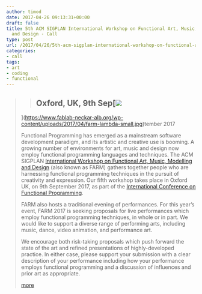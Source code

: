 ```yaml
---
author: timod
date: 2017-04-26 09:13:31+00:00
draft: false
title: 5th ACM SIGPLAN International Workshop on Functional Art, Music, Modelling
  and Design - Call
type: post
url: /2017/04/26/5th-acm-sigplan-international-workshop-on-functional-art-music-modelling-and-design-call/
categories:
- call
tags:
- art
- coding
- functional
---
```


<blockquote>

> 
> ## Oxford, UK, 9th Sep[![](https://www.fablab-neckar-alb.org/wp-content/uploads/2017/04/farm-lambda-small.jpg)
](https://www.fablab-neckar-alb.org/wp-content/uploads/2017/04/farm-lambda-small.jpg)tember 2017
> 
> 
Functional Programming has emerged as a mainstream software development paradigm, and its artistic and creative use is booming. A growing number of environments for art, music and design now employ functional programming languages and techniques. The ACM SIGPLAN [International Workshop on Functional Art, Music, Modelling and Design](http://functional-art.org/2017/) (also known as FARM) gathers together people who are harnessing functional programming techniques in the pursuit of creativity and expression. Our fifth workshop takes place in Oxford UK, on 9th September 2017, as part of the [International Conference on Functional Programming](http://icfp17.sigplan.org/home).

FARM also hosts a traditional evening of performances. For this year’s event, FARM 2017 is seeking proposals for live performances which employ functional programming techniques, in whole or in part. We would like to support a diverse range of performing arts, including music, dance, video animation, and performance art.

We encourage both risk-taking proposals which push forward the state of the art and refined presentations of highly-developed practice. In either case, please support your submission with a clear description of your performance including how your performance employs functional programming and a discussion of influences and prior art as appropriate.

[more](http://functional-art.org/2017/call-for-performances.html)</blockquote>
